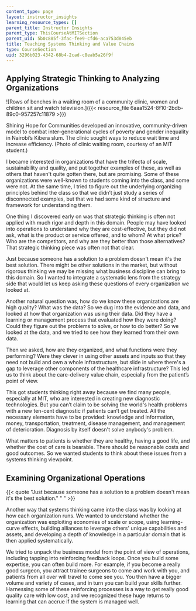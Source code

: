 ```yaml
---
content_type: page
layout: instructor_insights
learning_resource_types: []
parent_title: Instructor Insights
parent_type: ThisCourseAtMITSection
parent_uid: 5b0c885f-3fac-fee9-cfd6-aca753d845eb
title: Teaching Systems Thinking and Value Chains
type: CourseSection
uid: 3296b023-4342-68b4-2cad-c8eab5a26f9f
---
```


Applying Strategic Thinking to Analyzing Organizations
------------------------------------------------------

![Rows of benches in a waiting room of a community clinic, women and children sit and watch television.]({{< resource_file 6aaa1524-8f10-2bdb-89c0-957257c11879 >}})  

Shining Hope for Communities developed an innovative, community-driven model to combat inter-generational cycles of poverty and gender inequality in Nairobi’s Kibera slum. The clinic sought ways to reduce wait time and increase efficiency. (Photo of clinic waiting room, courtesy of an MIT student.)

I became interested in organizations that have the trifecta of scale, sustainability and quality, and put together examples of these, as well as others that haven't quite gotten there, but are promising. Some of these organizations were well-known to students coming into the class, and some were not. At the same time, I tried to figure out the underlying organizing principles behind the class so that we didn’t just study a series of disconnected examples, but that we had some kind of structure and framework for understanding them.

One thing I discovered early on was that strategic thinking is often not applied with much rigor and depth in this domain. People may have looked into operations to understand why they are cost-effective, but they did not ask, what is the product or service offered, and to whom? At what price? Who are the competitors, and why are they better than those alternatives? That strategic thinking piece was often not that clear.

Just because someone has a solution to a problem doesn't mean it's the best solution. There might be other solutions in the market, but without rigorous thinking we may be missing what business discipline can bring to this domain. So I wanted to integrate a systematic lens from the strategy side that would let us keep asking these questions of every organization we looked at.

Another natural question was, how do we know these organizations are high quality? What was the data? So we dug into the evidence and data, and looked at how that organization was using their data. Did they have a learning or management process that evaluated how they were doing? Could they figure out the problems to solve, or how to do better? So we looked at the data, and we tried to see how they learned from their own data.

Then we asked, how are they organized, and what functions were they performing? Were they clever in using other assets and inputs so that they need not build and own a whole infrastructure, but slide in where there's a gap to leverage other components of the healthcare infrastructure? This led us to think about the care-delivery value chain, especially from the patient’s point of view.

This got students thinking right away because we find many people, especially at MIT, who are interested in creating new diagnostic technologies. But you can’t claim to be solving the world's health problems with a new ten-cent diagnostic if patients can’t get treated. All the necessary elements have to be provided: knowledge and information, money, transportation, treatment, disease management, and management of deterioration. Diagnosis by itself doesn't solve anybody's problem.

What matters to patients is whether they are healthy, having a good life, and whether the cost of care is bearable. There should be reasonable costs and good outcomes. So we wanted students to think about these issues from a systems thinking viewpoint.

Examining Organizational Operations
-----------------------------------

{{< quote "Just because someone has a solution to a problem doesn't mean it's the best solution." " " >}}

Another way that systems thinking came into the class was by looking at how each organization runs. We wanted to understand whether the organization was exploiting economies of scale or scope, using learning-curve effects, building alliances to leverage others' unique capabilities and assets, and developing a depth of knowledge in a particular domain that is then applied systematically.

We tried to unpack the business model from the point of view of operations, including tapping into reinforcing feedback loops. Once you build some expertise, you can often build more. For example, if you become a really good surgeon, you attract trainee surgeons to come and work with you, and patients from all over will travel to come see you. You then have a bigger volume and variety of cases, and in turn you can build your skills further. Harnessing some of these reinforcing processes is a way to get really good quality care with low cost, and we recognized these huge returns to learning that can accrue if the system is managed well.